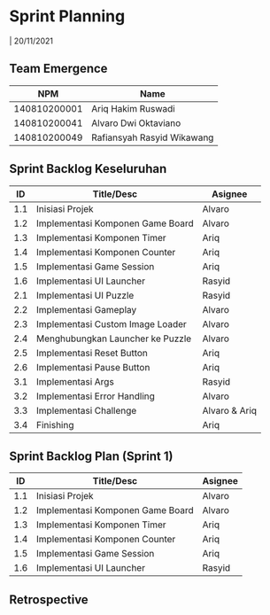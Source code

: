 # Sprint Planning

| 20/11/2021

## Team Emergence

| NPM          | Name                       |
| ------------ | -------------------------- |
| 140810200001 | Ariq Hakim Ruswadi         |
| 140810200041 | Alvaro Dwi Oktaviano       |
| 140810200049 | Rafiansyah Rasyid Wikawang |

## Sprint Backlog Keseluruhan

| ID  | Title/Desc                       | Asignee       |
| --- | -------------------------------- | ------------- |
| 1.1 | Inisiasi Projek                  | Alvaro        |
| 1.2 | Implementasi Komponen Game Board | Alvaro        |
| 1.3 | Implementasi Komponen Timer      | Ariq          |
| 1.4 | Implementasi Komponen Counter    | Ariq          |
| 1.5 | Implementasi Game Session        | Ariq          |
| 1.6 | Implementasi UI Launcher         | Rasyid        |
| 2.1 | Implementasi UI Puzzle           | Rasyid        |
| 2.2 | Implementasi Gameplay            | Alvaro        |
| 2.3 | Implementasi Custom Image Loader | Alvaro        |
| 2.4 | Menghubungkan Launcher ke Puzzle | Alvaro        |
| 2.5 | Implementasi Reset Button        | Ariq          |
| 2.6 | Implementasi Pause Button        | Ariq          |
| 3.1 | Implementasi Args                | Rasyid        |
| 3.2 | Implementasi Error Handling      | Alvaro        |
| 3.3 | Implementasi Challenge           | Alvaro & Ariq |
| 3.4 | Finishing                        | Ariq          |

## Sprint Backlog Plan (Sprint 1)

| ID  | Title/Desc                       | Asignee |
| --- | -------------------------------- | ------- |
| 1.1 | Inisiasi Projek                  | Alvaro  |
| 1.2 | Implementasi Komponen Game Board | Alvaro  |
| 1.3 | Implementasi Komponen Timer      | Ariq    |
| 1.4 | Implementasi Komponen Counter    | Ariq    |
| 1.5 | Implementasi Game Session        | Ariq    |
| 1.6 | Implementasi UI Launcher         | Rasyid  |

## Retrospective
